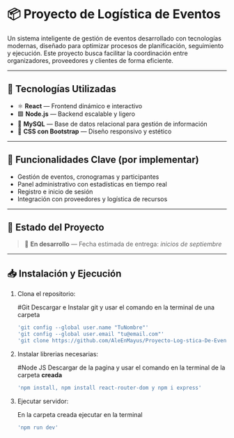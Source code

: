 # 📦 Proyecto de Logística de Eventos

Un sistema inteligente de gestión de eventos desarrollado con tecnologías modernas, diseñado para optimizar procesos de planificación, seguimiento y ejecución. Este proyecto busca facilitar la coordinación entre organizadores, proveedores y clientes de forma eficiente.

---

## 🚀 Tecnologías Utilizadas

- ⚛️ **React** — Frontend dinámico e interactivo  
- 🟩 **Node.js** — Backend escalable y ligero  
- 🐬 **MySQL** — Base de datos relacional para gestión de información  
- 🎨 **CSS con Bootstrap** — Diseño responsivo y estético

---

## 🔧 Funcionalidades Clave (por implementar)

- Gestión de eventos, cronogramas y participantes  
- Panel administrativo con estadísticas en tiempo real  
- Registro e inicio de sesión  
- Integración con proveedores y logística de recursos

---

## 📌 Estado del Proyecto

> 🚧 **En desarrollo** — Fecha estimada de entrega: *inicios de septiembre*

---

## 📥 Instalación y Ejecución
1. Clona el repositorio:

   #Git
   Descargar e Instalar git y usar el comando en la terminal de una carpeta
   ```bash
   'git config --global user.name "TuNombre"'
   'git config --global user.email "tu@email.com"'
   'git clone https://github.com/AleEnMayus/Proyecto-Log-stica-De-Eventos.git' y Iniciar sesión

2. Instalar librerias necesarias:

   #Node JS
   Descargar de la pagina y usar el comando en la terminal de la carpeta **creada**
   ```bash
   'npm install, npm install react-router-dom y npm i express'

3. Ejecutar servidor:

   En la carpeta creada ejecutar en la terminal
   ```bash
   'npm run dev'
      

